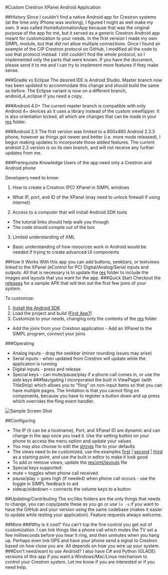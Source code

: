 #Custom Crestron XPanel Android Application

##History
Since I couldn't find a native Android app for Crestron systems (at the time only iPhone was working), I figured I might as well make my own. 
It was called HomeAutomationApp because that was the original purpose of the app for me, but it served as a generic Crestron Android app meant for customization to your needs. In the first version I made my own SIMPL module, but that did not allow multiple connections. Once I found an example of the CIP Crestron protocol on GitHub, I modified all the code to use that protocol instead.  I still couldn’t find the whole protocol, so I implemented only the parts that were known. If you have the document, please send it to me and I can try to implement more features if they make sense.


###Gradle vs Eclipse
The desired IDE is Android Studio. Master branch now has been updated to accommodate this change and should build the same as before. The Eclipse variant is now on a different branch, android_4_eclipse if you need a copy. 

###Android 4.0+
The current master branch is compatible with only Android 4+ devices as it uses a library instead of the custom viewflipper. It is also orientation locked, all which are changes that can be made in your [res](/CrestronXPanelApp/res) folder.

###Android 2.3
The first version was limited to a 800x480 Android 2.3.3 phone, however as things got newer and better (i.e. more mods released), I begun making updates to incorporate those added features. The current android 2.3 version is on its own branch, and will not receive any further updates from me.

###Prerequisite Knowledge
Users of the app need only a Crestron and Android phone

Developers need to know:

1. How to create a Crestron (PC) XPanel in SIMPL windows
 * What IP, port, and ID of the XPanel (may need to unlock firewall if using internet)
2. Access to a computer that will install Android SDK tools
 * The tutorial links should help walk you through
 * The code should compile out of the box
3. Limited understanding of XML
 * Basic understanding of how resources work in Android would be needed if trying to create advanced UI components

##How It Works
With this app you can add buttons, seekbars, or textviews linked to the XPanel (eControl for PC) Digital/Analog/Serial inputs and outputs. All that is necessary is to update the [res](/CrestronXPanelApp/res) folder to include the images and layouts that you want for the app. 
###Quick Start
Checkout the [releases](https://github.com/stealthflyer/CrestronXPanelApp/releases) for a sample APK that will test out the first few joins of your system.

To customize:

1. [Install the Android SDK](http://developer.android.com/sdk/installing/index.html)
2. Load the project and build ([First App?](http://developer.android.com/training/basics/firstapp/index.html))
3. Customize to your needs, changing only the contents of the [res](/CrestronXPanelApp/res) folder
 * Add the joins from your Crestron application - Add an XPanel to the SIMPL program, connect your joins

###Operating
* Analog inputs - drag the seekbar (minor rounding issues may arise)
* Serial inputs - when updated from Crestron will update while the application is running
* Digital inputs - press and release
* Special keys - can mute/pause/play if a phone call comes in, or use the side keys
###Navigating
I incorporated the built in ViewPager (with TitleStrip) which allows you to "fling" on non-input items so that you can have multiple pages. The limitation is that you cannot fling on components, because you have to register a button down and up press which overrides the fling event handler.

![Sample Screen Shot](https://raw.github.com/stealthflyer/CrestronXPanelApp/master/CrestronXPanelAppScreenShots.png)


##Configuring
* The IP (it can be a hostname), Port, and XPanel ID are dynamic and can change in the app once you load it. Use the setting button on your phone to access the menu option and update your values
 * You may also choose to edit the [strings](/CrestronXPanelApp/res/values/strings.xml) file to your defaults
* The views need to be customized, use the examples [first](/CrestronXPanelApp/res/layouts/first.xml) | [second](/CrestronXPanelApp/res/layouts/second.xml) | [third](/CrestronXPanelApp/res/layouts/third.xml) as a starting point, and use the built in editor to make it look good
* To add or remove views, update the [res/xml/layouts](/CrestronXPanelApp/res/xml/layouts.xml) file
* Special keys supported:
 * mute = toggles when phone call received
 * pause/play = goes high (if needed) when phone call occurs - use the toggle in SIMPL feedback to aid
 * sideup/sidedown = connects the volume keys to a button

##Updating/Contributing
The src/libs folders are the only things that needs to change, you can copy/paste these as you go or use `ln -s` if you want to have the GitHub and your version using the same codebase (makes it easier to update while testing your application). Feature requests always welcome.

##More
###Why is it cool?
You can't top the fine control you get out of customization. I can link things like a phone call which mutes the TV set a few milliseconds before you hear it ring, and then unmutes when you hang up. Perhaps even link GPS and have your phone send a signal to Crestron based on how close you are. All depends on how you wire up your system.
###Don't need/want to use Android?
I also have C# and Python (GLADE) versions of this app if you want a Windows/Mac/Linux mechanism to control your Crestron system. Let me know if you are interested or if you need help. 
